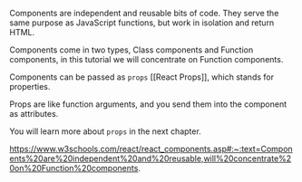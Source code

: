 Components are independent and reusable bits of code. They serve the same purpose as JavaScript functions, but work in isolation and return HTML.

Components come in two types, Class components and Function components, in this tutorial we will concentrate on Function components.

Components can be passed as `props` [[React Props]], which stands for properties.

Props are like function arguments, and you send them into the component as attributes.

You will learn more about `props` in the next chapter.

https://www.w3schools.com/react/react_components.asp#:~:text=Components%20are%20independent%20and%20reusable,will%20concentrate%20on%20Function%20components.

